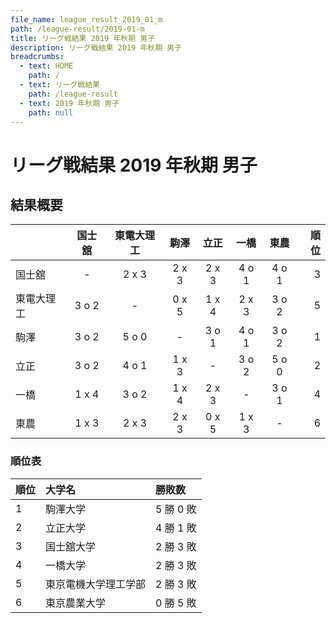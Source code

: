 ```yaml
---
file_name: league_result_2019_01_m
path: /league-result/2019-01-m
title: リーグ戦結果 2019 年秋期 男子
description: リーグ戦結果 2019 年秋期 男子
breadcrumbs:
  - text: HOME
    path: /
  - text: リーグ戦結果
    path: /league-result
  - text: 2019 年秋期 男子
    path: null
---
```


# リーグ戦結果 2019 年秋期 男子

## 結果概要

| | 国士舘 | 東電大理工 | 駒澤 | 立正 | 一橋 | 東農 | 順位 |
|:--|:-:|:-:|:-:|:-:|:-:|:-:|--:|
| 国士舘 | - | 2 x 3 | 2 x 3 | 2 x 3 | 4 o 1 | 4 o 1 | 3 |
| 東電大理工 | 3 o 2 | - | 0 x 5 | 1 x 4 | 2 x 3 | 3 o 2 | 5 |
| 駒澤 | 3 o 2 | 5 o 0 | - | 3 o 1 | 4 o 1 | 3 o 2 | 1 |
| 立正 | 3 o 2 | 4 o 1 | 1 x 3 | - | 3 o 2 | 5 o 0 | 2 |
| 一橋 | 1 x 4 | 3 o 2 | 1 x 4 | 2 x 3 | - | 3 o 1 | 4 |
| 東農 | 1 x 3 | 2 x 3 | 2 x 3 | 0 x 5 | 1 x 3 | - | 6 |

### 順位表

| 順位 | 大学名 | 勝敗数 |
|:--|:--|:--|
| 1 | 駒澤大学 | 5 勝 0 敗 |
| 2 | 立正大学 | 4 勝 1 敗 |
| 3 | 国士舘大学 | 2 勝 3 敗 |
| 4 | 一橋大学 | 2 勝 3 敗 |
| 5 | 東京電機大学理工学部 | 2 勝 3 敗 |
| 6 | 東京農業大学 | 0 勝 5 敗 |
